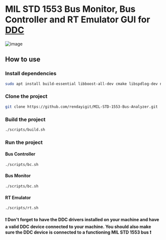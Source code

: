 # MIL STD 1553 Bus Monitor, Bus Controller and RT Emulator GUI for [DDC](https://www.ddc-web.com/en/connectivity/databus/milstd1553-1)

![image](https://github.com/user-attachments/assets/534a3791-a22b-4e0d-b64c-29fdd7b285ba)

## How to use

### Install dependencies

``` bash
sudo apt install build-essential libboost-all-dev cmake libspdlog-dev nlohmann-json3-dev git libqt5gui5
```

### Clone the project

``` bash
git clone https://github.com/rendayigit/MIL-STD-1553-Bus-Analyzer.git
```

### Build the project

``` bash 
./scripts/build.sh
```

### Run the project

#### Bus Controller

``` bash
./scripts/bc.sh
```

#### Bus Monitor

``` bash
./scripts/bc.sh
```

#### RT Emulator

``` bash
./scripts/rt.sh
```

#### ❗ Don't forget to have the DDC drivers installed on your machine and have a valid DDC device connected to your machine. You should also make sure the DDC device is connected to a functioning MIL STD 1553 bus ❗
